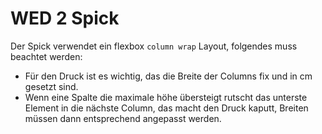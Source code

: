 # WED 2 Spick 

Der Spick verwendet ein flexbox ``column wrap`` Layout, folgendes muss beachtet werden: 

- Für den Druck ist es wichtig, das die Breite der Columns fix und in cm gesetzt sind.
- Wenn eine Spalte die maximale höhe übersteigt rutscht das unterste Element in die nächste Column, das macht den Druck kaputt, Breiten müssen dann entsprechend angepasst werden.